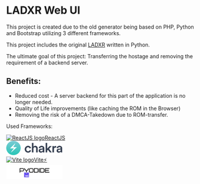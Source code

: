 
# LADXR Web UI
This project is created due to the old generator being based on PHP, Python and Bootstrap utilizing 3 different frameworks. 

This project includes the original [LADXR](https://github.com/daid/LADXR) written in Python.

The ultimate goal of this project:
Transferring the hostage and removing the requirement of a backend server.

## Benefits:
- Reduced cost - A server backend for this part of the application is no longer needed.
- Quality of Life improvements (like caching the ROM in the Browser)
- Removing the risk of a DMCA-Takedown due to ROM-transfer.

Used Frameworks:

<a href="https://reactjs.org" target="_blank" rel="noopener noreferrer">
    <img src="https://upload.wikimedia.org/wikipedia/commons/a/a7/React-icon.svg" alt="ReactJS logo" width="38" />ReactJS
</a>
<br/>
<a href="https://github.com/chakra-ui/chakra-ui" target="_blank" rel="noopener noreferrer">
    <img src="https://raw.githubusercontent.com/chakra-ui/chakra-ui/main/logo/logo-colored@2x.png?raw=true" alt="Chakra logo" width="150" />
</a>
<br/>
<a href="https://vitejs.dev" target="_blank" rel="noopener noreferrer">
  <img src="https://vitejs.dev/logo.svg" alt="Vite logo" width="38">Vite⚡
</a>
<br/>
<a href="https://github.com/pyodide/pyodide">
  <img src="https://github.com/pyodide/pyodide/blob/main/docs/_static/img/pyodide-logo.png?raw=true" alt="Pyodide" height="38">
</a>
